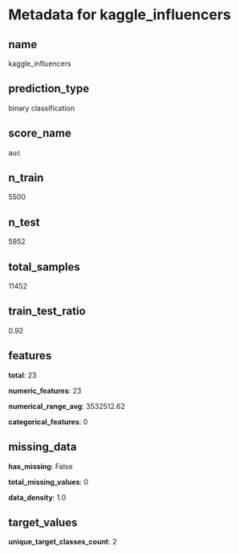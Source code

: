 # Metadata for kaggle_influencers

## name

kaggle_influencers

## prediction_type

binary classification

## score_name

auc

## n_train

5500

## n_test

5952

## total_samples

11452

## train_test_ratio

0.92

## features

**total**: 23

**numeric_features**: 23

**numerical_range_avg**: 3532512.62

**categorical_features**: 0

## missing_data

**has_missing**: False

**total_missing_values**: 0

**data_density**: 1.0

## target_values

**unique_target_classes_count**: 2

